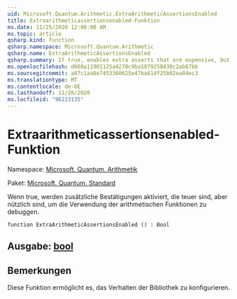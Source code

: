 ```yaml
---
uid: Microsoft.Quantum.Arithmetic.ExtraArithmeticAssertionsEnabled
title: Extraarithmeticassertionsenabled-Funktion
ms.date: 11/25/2020 12:00:00 AM
ms.topic: article
qsharp.kind: function
qsharp.namespace: Microsoft.Quantum.Arithmetic
qsharp.name: ExtraArithmeticAssertionsEnabled
qsharp.summary: If true, enables extra asserts that are expensive, but useful to debug the use of the arithmetic functions.
ms.openlocfilehash: d660a11901125a4270c9ba1079258438c2ab67bb
ms.sourcegitcommit: a87c1aa8e7453360025e47ba614f25b02ea84ec3
ms.translationtype: MT
ms.contentlocale: de-DE
ms.lasthandoff: 11/26/2020
ms.locfileid: "96223135"
---
```

# <a name="extraarithmeticassertionsenabled-function"></a>Extraarithmeticassertionsenabled-Funktion

Namespace: [Microsoft. Quantum. Arithmetik](xref:Microsoft.Quantum.Arithmetic)

Paket: [Microsoft. Quantum. Standard](https://nuget.org/packages/Microsoft.Quantum.Standard)


Wenn true, werden zusätzliche Bestätigungen aktiviert, die teuer sind, aber nützlich sind, um die Verwendung der arithmetischen Funktionen zu debuggen.

```qsharp
function ExtraArithmeticAssertionsEnabled () : Bool
```


## <a name="output--bool"></a>Ausgabe: [bool](xref:microsoft.quantum.lang-ref.bool)



## <a name="remarks"></a>Bemerkungen

Diese Funktion ermöglicht es, das Verhalten der Bibliothek zu konfigurieren.